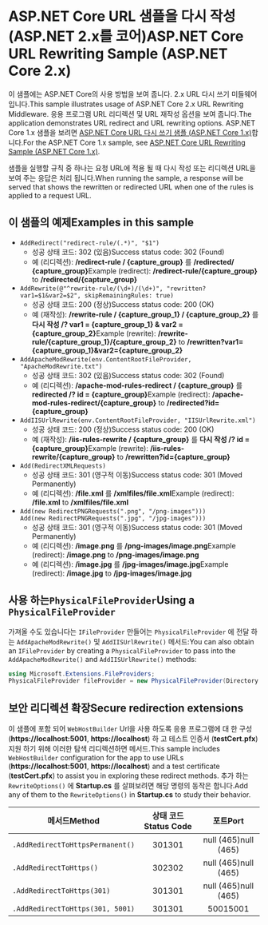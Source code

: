 # <a name="aspnet-core-url-rewriting-sample-aspnet-core-2x"></a><span data-ttu-id="3e507-101">ASP.NET Core URL 샘플을 다시 작성 (ASP.NET 2.x를 코어)</span><span class="sxs-lookup"><span data-stu-id="3e507-101">ASP.NET Core URL Rewriting Sample (ASP.NET Core 2.x)</span></span>

<span data-ttu-id="3e507-102">이 샘플에는 ASP.NET Core의 사용 방법을 보여 줍니다. 2.x URL 다시 쓰기 미들웨어입니다.</span><span class="sxs-lookup"><span data-stu-id="3e507-102">This sample illustrates usage of ASP.NET Core 2.x URL Rewriting Middleware.</span></span> <span data-ttu-id="3e507-103">응용 프로그램 URL 리디렉션 및 URL 재작성 옵션을 보여 줍니다.</span><span class="sxs-lookup"><span data-stu-id="3e507-103">The application demonstrates URL redirect and URL rewriting options.</span></span> <span data-ttu-id="3e507-104">ASP.NET Core 1.x 샘플을 보려면 [ASP.NET Core URL 다시 쓰기 샘플 (ASP.NET Core 1.x)](https://github.com/aspnet/Docs/tree/master/aspnetcore/fundamentals/url-rewriting/samples/1.x)합니다.</span><span class="sxs-lookup"><span data-stu-id="3e507-104">For the ASP.NET Core 1.x sample, see [ASP.NET Core URL Rewriting Sample (ASP.NET Core 1.x)](https://github.com/aspnet/Docs/tree/master/aspnetcore/fundamentals/url-rewriting/samples/1.x).</span></span>

<span data-ttu-id="3e507-105">샘플을 실행할 규칙 중 하나는 요청 URL에 적용 될 때 다시 작성 또는 리디렉션 URL을 보여 주는 응답은 처리 됩니다.</span><span class="sxs-lookup"><span data-stu-id="3e507-105">When running the sample, a response will be served that shows the rewritten or redirected URL when one of the rules is applied to a request URL.</span></span>

## <a name="examples-in-this-sample"></a><span data-ttu-id="3e507-106">이 샘플의 예제</span><span class="sxs-lookup"><span data-stu-id="3e507-106">Examples in this sample</span></span>

* `AddRedirect("redirect-rule/(.*)", "$1")`
  - <span data-ttu-id="3e507-107">성공 상태 코드: 302 (있음)</span><span class="sxs-lookup"><span data-stu-id="3e507-107">Success status code: 302 (Found)</span></span>
  - <span data-ttu-id="3e507-108">예 (리디렉션): **/redirect-rule / {capture_group}** 를 **/redirected/ {capture_group}**</span><span class="sxs-lookup"><span data-stu-id="3e507-108">Example (redirect): **/redirect-rule/{capture_group}** to **/redirected/{capture_group}**</span></span>
* `AddRewrite(@"^rewrite-rule/(\d+)/(\d+)", "rewritten?var1=$1&var2=$2", skipRemainingRules: true)`
  - <span data-ttu-id="3e507-109">성공 상태 코드: 200 (정상)</span><span class="sxs-lookup"><span data-stu-id="3e507-109">Success status code: 200 (OK)</span></span>
  - <span data-ttu-id="3e507-110">예 (재작성): **/rewrite-rule / {capture_group_1} / {capture_group_2}** 를 **다시 작성 /? var1 = {capture_group_1} & var2 = {capture_group_2}**</span><span class="sxs-lookup"><span data-stu-id="3e507-110">Example (rewrite): **/rewrite-rule/{capture_group_1}/{capture_group_2}** to **/rewritten?var1={capture_group_1}&var2={capture_group_2}**</span></span>
* `AddApacheModRewrite(env.ContentRootFileProvider, "ApacheModRewrite.txt")`
  - <span data-ttu-id="3e507-111">성공 상태 코드: 302 (있음)</span><span class="sxs-lookup"><span data-stu-id="3e507-111">Success status code: 302 (Found)</span></span>
  - <span data-ttu-id="3e507-112">예 (리디렉션): **/apache-mod-rules-redirect / {capture_group}** 를 **redirected /? id = {capture_group}**</span><span class="sxs-lookup"><span data-stu-id="3e507-112">Example (redirect): **/apache-mod-rules-redirect/{capture_group}** to **/redirected?id={capture_group}**</span></span>
* `AddIISUrlRewrite(env.ContentRootFileProvider, "IISUrlRewrite.xml")`
  - <span data-ttu-id="3e507-113">성공 상태 코드: 200 (정상)</span><span class="sxs-lookup"><span data-stu-id="3e507-113">Success status code: 200 (OK)</span></span>
  - <span data-ttu-id="3e507-114">예 (재작성): **/iis-rules-rewrite / {capture_group}** 를 **다시 작성 /? id = {capture_group}**</span><span class="sxs-lookup"><span data-stu-id="3e507-114">Example (rewrite): **/iis-rules-rewrite/{capture_group}** to **/rewritten?id={capture_group}**</span></span>
* `Add(RedirectXMLRequests)`
  - <span data-ttu-id="3e507-115">성공 상태 코드: 301 (영구적 이동)</span><span class="sxs-lookup"><span data-stu-id="3e507-115">Success status code: 301 (Moved Permanently)</span></span>
  - <span data-ttu-id="3e507-116">예 (리디렉션): **/file.xml** 를 **/xmlfiles/file.xml**</span><span class="sxs-lookup"><span data-stu-id="3e507-116">Example (redirect): **/file.xml** to **/xmlfiles/file.xml**</span></span>
* `Add(new RedirectPNGRequests(".png", "/png-images")))`<br>`Add(new RedirectPNGRequests(".jpg", "/jpg-images")))`
  - <span data-ttu-id="3e507-117">성공 상태 코드: 301 (영구적 이동)</span><span class="sxs-lookup"><span data-stu-id="3e507-117">Success status code: 301 (Moved Permanently)</span></span>
  - <span data-ttu-id="3e507-118">예 (리디렉션): **/image.png** 를 **/png-images/image.png**</span><span class="sxs-lookup"><span data-stu-id="3e507-118">Example (redirect): **/image.png** to **/png-images/image.png**</span></span>
  - <span data-ttu-id="3e507-119">예 (리디렉션): **/image.jpg** 를 **/jpg-images/image.jpg**</span><span class="sxs-lookup"><span data-stu-id="3e507-119">Example (redirect): **/image.jpg** to **/jpg-images/image.jpg**</span></span>

## <a name="using-a-physicalfileprovider"></a><span data-ttu-id="3e507-120">사용 하는`PhysicalFileProvider`</span><span class="sxs-lookup"><span data-stu-id="3e507-120">Using a `PhysicalFileProvider`</span></span>
<span data-ttu-id="3e507-121">가져올 수도 있습니다는 `IFileProvider` 만들어는 `PhysicalFileProvider` 에 전달 하는 `AddApacheModRewrite()` 및 `AddIISUrlRewrite()` 메서드:</span><span class="sxs-lookup"><span data-stu-id="3e507-121">You can also obtain an `IFileProvider` by creating a `PhysicalFileProvider` to pass into the `AddApacheModRewrite()` and `AddIISUrlRewrite()` methods:</span></span>
```csharp
using Microsoft.Extensions.FileProviders;
PhysicalFileProvider fileProvider = new PhysicalFileProvider(Directory.GetCurrentDirectory());
```
## <a name="secure-redirection-extensions"></a><span data-ttu-id="3e507-122">보안 리디렉션 확장</span><span class="sxs-lookup"><span data-stu-id="3e507-122">Secure redirection extensions</span></span>
<span data-ttu-id="3e507-123">이 샘플에 포함 되어 `WebHostBuilder` Url을 사용 하도록 응용 프로그램에 대 한 구성 (**https://localhost:5001**, **https://localhost**) 하 고 테스트 인증서 (**testCert.pfx**) 지원 하기 위해 이러한 탐색 리디렉션하면 메서드.</span><span class="sxs-lookup"><span data-stu-id="3e507-123">This sample includes `WebHostBuilder` configuration for the app to use URLs (**https://localhost:5001**, **https://localhost**) and a test certificate (**testCert.pfx**) to assist you in exploring these redirect methods.</span></span> <span data-ttu-id="3e507-124">추가 하는 `RewriteOptions()` 에 **Startup.cs** 를 살펴보려면 해당 명령의 동작은 합니다.</span><span class="sxs-lookup"><span data-stu-id="3e507-124">Add any of them to the `RewriteOptions()` in **Startup.cs** to study their behavior.</span></span>

<span data-ttu-id="3e507-125">메서드</span><span class="sxs-lookup"><span data-stu-id="3e507-125">Method</span></span> | <span data-ttu-id="3e507-126">상태 코드</span><span class="sxs-lookup"><span data-stu-id="3e507-126">Status Code</span></span> | <span data-ttu-id="3e507-127">포트</span><span class="sxs-lookup"><span data-stu-id="3e507-127">Port</span></span>
--- | :---: | :---:
`.AddRedirectToHttpsPermanent()` | <span data-ttu-id="3e507-128">301</span><span class="sxs-lookup"><span data-stu-id="3e507-128">301</span></span> | <span data-ttu-id="3e507-129">null (465)</span><span class="sxs-lookup"><span data-stu-id="3e507-129">null (465)</span></span>
`.AddRedirectToHttps()` | <span data-ttu-id="3e507-130">302</span><span class="sxs-lookup"><span data-stu-id="3e507-130">302</span></span> | <span data-ttu-id="3e507-131">null (465)</span><span class="sxs-lookup"><span data-stu-id="3e507-131">null (465)</span></span>
`.AddRedirectToHttps(301)` | <span data-ttu-id="3e507-132">301</span><span class="sxs-lookup"><span data-stu-id="3e507-132">301</span></span> | <span data-ttu-id="3e507-133">null (465)</span><span class="sxs-lookup"><span data-stu-id="3e507-133">null (465)</span></span>
`.AddRedirectToHttps(301, 5001)` | <span data-ttu-id="3e507-134">301</span><span class="sxs-lookup"><span data-stu-id="3e507-134">301</span></span> | <span data-ttu-id="3e507-135">5001</span><span class="sxs-lookup"><span data-stu-id="3e507-135">5001</span></span>
